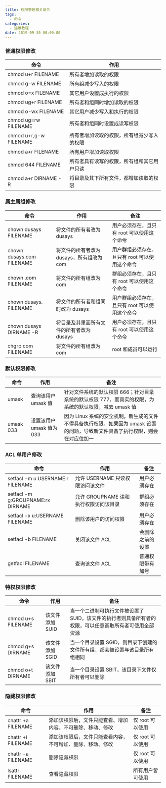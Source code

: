 ```yaml
---
title: 权限管理相关命令
tags:
  - 命令
categories:
  - 运维教程
date: 2019-09-30 00:00:00
---
```


> 

<!-- more -->

### 普通权限修改

| 命令 | 作用 |
| - | - |
| chmod u+r FILENAME | 所有者增加读取的权限 |
| chmod g-w FILENAME | 所有组减少写入的权限 |
| chmod o=x FILENAME | 其它用户设置成执行的权限 |
| chmod ug+r FILENAME | 所有者和组同时增加读取的权限 |
| chmod o-wx FILENAME | 其它用户减少写入和执行的权限 |
| chmod ug=rw FILENAME | 所有者和组同时设置成读写权限 |
| chmod u+r,g-w FILENAME | 所有者增加读取的权限，所有组减少写入的权限 |
| chmod a+r FILENAME | 所有用户增加读取权限 |
| chmod 644 FILENAME | 所有者具有读写的权限，所有组和其它用户只读 |
| chmod a+r DIRNAME -R | 将目录及其下所有文件，都增加读取的权限 |

### 属主属组修改

| 命令 | 作用 | 备注 |
| - | - | - |
| chown dusays FILENAME | 将文件的所有者改为 dusays | 用户必须存在，且只有 root 可以使用这个命令 |
| chown dusays.com FILENAME | 将文件的所有者改为 dusays，所有组改为 com | 用户群组必须存在，且只有 root 可以使用这个命令 |
| chown .com FILENAME | 将文件的所有组改为 com | 群组必须存在，且只有 root 可以使用这个命令 |
| chown dusays. FILENAME | 将文件的所有者和组同时改为 dusays | 用户群组必须存在，且只有 root 可以使用这个命令 |
| chown dusays DIRNAME -R | 将目录及其里面所有文件的所有者改为 dusays | 用户必须存在，且只有 root 可以使用这个命令 |
| chgrp com FILENAME | 将文件的所有组改为 com | root 和成员可以运行 |


### 默认权限修改

| 命令 | 作用 | 备注 |
| - | - | - |
| umask | 查询该用户 umask 值 | 针对文件系统的默认权限 666；针对目录系统的默认权限 777，而真实的权限，为系统的默认权限，减去 umask 值 |
| umask 033 | 设置该用户 umask 值为 033 | 因为 Linux 系统的安全机制，新生成的文件不得具备执行权限，如果因为 umask 设置的问题，导致新文件具备了执行权限，则会在对应位加一 |

### ACL 单用户修改

| 命令 | 作用 | 备注 |
| - | - | - |
| setfacl -m u:USERNAME:r FILENAME | 允许 USERNAME 只读权限访问该文件 | 用户必须存在 |
| setfacl -m g:GROUPNAME:rx DIRNAME | 允许 GROUPNAME 读和执行权限访问该目录 | 群组必须存在 |
| setfacl -x u:USERNAME FILENAME | 删除该用户的访问权限 | 用户必须存在 |
| setfacl -b FILENAME | 关闭该文件 ACL | 会删除之前的设置 |
| getfacl FILENAME | 查询该文件 ACL | 普通权限带有加号 |

### 特权权限修改

| 命令 | 作用 | 备注 |
| - | - | - |
| chmod u+s FILENAME | 该文件添加 SUID | 当一个二进制可执行文件被设置了 SUID，该文件的执行者则具备所有者的权限，可以任意调取所有者可使用全部资源 |
| chmod g+s DIRNAME | 该文件添加 SGID | 当一个目录设置 SGID，则目录下创建的文件所有组，都会被设置与该目录所有组相同 |
| chmod o+t DIRNAME | 该文件添加 SBIT | 当一个目录设置 SBIT，该目录下文件仅所有者可以删除 |

### 隐藏权限修改

| 命令 | 作用 | 备注 |
| - | - | - |
| chattr +a FILENAME | 添加该权限后，文件只能查看、增加内容，不可删除、移动、修改 | 仅 root 可以使用 |
| chattr +i FILENAME | 添加该权限后，文件只能查看内容，不可增加、删除、移动、修改 | 仅 root 可以使用 |
| chattr -a FILENAME | 删除隐藏权限 | 仅 root 可以使用 |
| lsattr FILENAME | 查看隐藏权限 | 所有用户皆可使用 |
